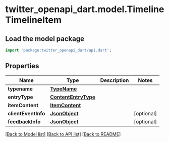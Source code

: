 # twitter_openapi_dart.model.TimelineTimelineItem

## Load the model package
```dart
import 'package:twitter_openapi_dart/api.dart';
```

## Properties
Name | Type | Description | Notes
------------ | ------------- | ------------- | -------------
**typename** | [**TypeName**](TypeName.md) |  | 
**entryType** | [**ContentEntryType**](ContentEntryType.md) |  | 
**itemContent** | [**ItemContent**](ItemContent.md) |  | 
**clientEventInfo** | [**JsonObject**](.md) |  | [optional] 
**feedbackInfo** | [**JsonObject**](.md) |  | [optional] 

[[Back to Model list]](../README.md#documentation-for-models) [[Back to API list]](../README.md#documentation-for-api-endpoints) [[Back to README]](../README.md)


